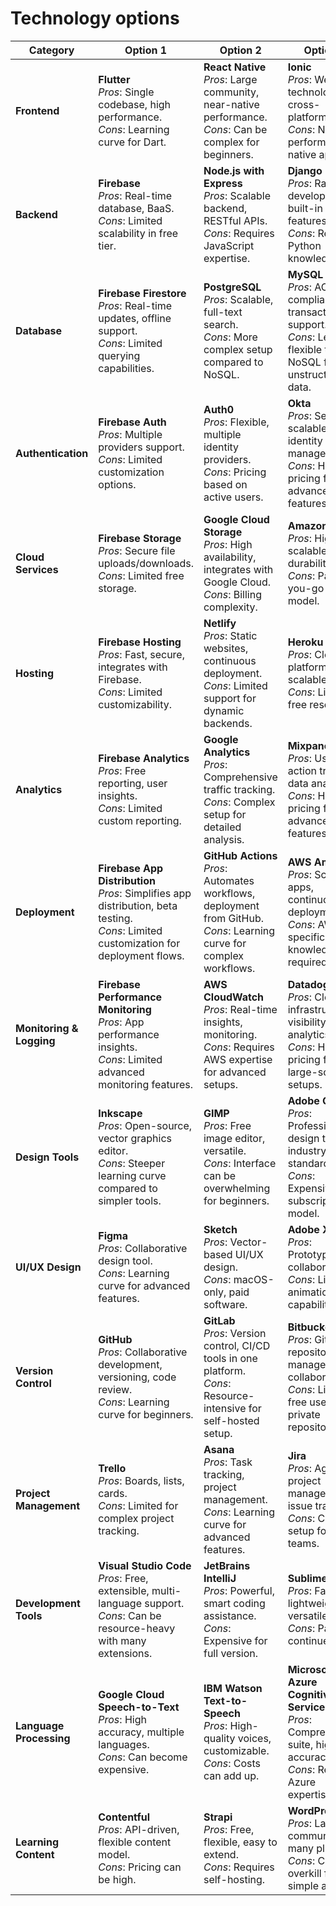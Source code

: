 # Technology options 

| Category                | Option 1                                                  | Option 2                                              | Option 3                                             |
|-------------------------|-----------------------------------------------------------|------------------------------------------------------|------------------------------------------------------|
| **Frontend**            | **Flutter**<br>*Pros*: Single codebase, high performance.<br>*Cons*: Learning curve for Dart. | **React Native**<br>*Pros*: Large community, near-native performance.<br>*Cons*: Can be complex for beginners. | **Ionic**<br>*Pros*: Web technologies, cross-platform.<br>*Cons*: Not as performant as native apps. |
| **Backend**             | **Firebase**<br>*Pros*: Real-time database, BaaS.<br>*Cons*: Limited scalability in free tier. | **Node.js with Express**<br>*Pros*: Scalable backend, RESTful APIs.<br>*Cons*: Requires JavaScript expertise. | **Django**<br>*Pros*: Rapid development, built-in features.<br>*Cons*: Requires Python knowledge. |
| **Database**            | **Firebase Firestore**<br>*Pros*: Real-time updates, offline support.<br>*Cons*: Limited querying capabilities. | **PostgreSQL**<br>*Pros*: Scalable, full-text search.<br>*Cons*: More complex setup compared to NoSQL. | **MySQL**<br>*Pros*: ACID compliance, transactions support.<br>*Cons*: Less flexible than NoSQL for unstructured data. |
| **Authentication**      | **Firebase Auth**<br>*Pros*: Multiple providers support.<br>*Cons*: Limited customization options. | **Auth0**<br>*Pros*: Flexible, multiple identity providers.<br>*Cons*: Pricing based on active users. | **Okta**<br>*Pros*: Secure, scalable identity management.<br>*Cons*: Higher pricing for advanced features. |
| **Cloud Services**      | **Firebase Storage**<br>*Pros*: Secure file uploads/downloads.<br>*Cons*: Limited free storage. | **Google Cloud Storage**<br>*Pros*: High availability, integrates with Google Cloud.<br>*Cons*: Billing complexity. | **Amazon S3**<br>*Pros*: Highly scalable, high durability.<br>*Cons*: Pay-as-you-go pricing model. |
| **Hosting**             | **Firebase Hosting**<br>*Pros*: Fast, secure, integrates with Firebase.<br>*Cons*: Limited customizability. | **Netlify**<br>*Pros*: Static websites, continuous deployment.<br>*Cons*: Limited support for dynamic backends. | **Heroku**<br>*Pros*: Cloud platform, scalable.<br>*Cons*: Limited free resources. |
| **Analytics**           | **Firebase Analytics**<br>*Pros*: Free reporting, user insights.<br>*Cons*: Limited custom reporting. | **Google Analytics**<br>*Pros*: Comprehensive traffic tracking.<br>*Cons*: Complex setup for detailed analysis. | **Mixpanel**<br>*Pros*: User action tracking, data analysis.<br>*Cons*: Higher pricing for advanced features. |
| **Deployment**          | **Firebase App Distribution**<br>*Pros*: Simplifies app distribution, beta testing.<br>*Cons*: Limited customization for deployment flows. | **GitHub Actions**<br>*Pros*: Automates workflows, deployment from GitHub.<br>*Cons*: Learning curve for complex workflows. | **AWS Amplify**<br>*Pros*: Scalable apps, continuous deployment.<br>*Cons*: AWS-specific knowledge required. |
| **Monitoring & Logging**| **Firebase Performance Monitoring**<br>*Pros*: App performance insights.<br>*Cons*: Limited advanced monitoring features. | **AWS CloudWatch**<br>*Pros*: Real-time insights, monitoring.<br>*Cons*: Requires AWS expertise for advanced setups. | **Datadog**<br>*Pros*: Cloud infrastructure visibility, analytics.<br>*Cons*: Higher pricing for large-scale setups. |
| **Design Tools**        | **Inkscape**<br>*Pros*: Open-source, vector graphics editor.<br>*Cons*: Steeper learning curve compared to simpler tools. | **GIMP**<br>*Pros*: Free image editor, versatile.<br>*Cons*: Interface can be overwhelming for beginners. | **Adobe CC**<br>*Pros*: Professional design tools, industry-standard.<br>*Cons*: Expensive subscription model. |
| **UI/UX Design**        | **Figma**<br>*Pros*: Collaborative design tool.<br>*Cons*: Learning curve for advanced features. | **Sketch**<br>*Pros*: Vector-based UI/UX design.<br>*Cons*: macOS-only, paid software. | **Adobe XD**<br>*Pros*: Prototyping, collaboration.<br>*Cons*: Limited animation capabilities. |
| **Version Control**     | **GitHub**<br>*Pros*: Collaborative development, versioning, code review.<br>*Cons*: Learning curve for beginners. | **GitLab**<br>*Pros*: Version control, CI/CD tools in one platform.<br>*Cons*: Resource-intensive for self-hosted setup. | **Bitbucket**<br>*Pros*: Git repository management, collaboration.<br>*Cons*: Limited free users for private repositories. |
| **Project Management**  | **Trello**<br>*Pros*: Boards, lists, cards.<br>*Cons*: Limited for complex project tracking. | **Asana**<br>*Pros*: Task tracking, project management.<br>*Cons*: Learning curve for advanced features. | **Jira**<br>*Pros*: Agile project management, issue tracking.<br>*Cons*: Complex setup for small teams. |
| **Development Tools**   | **Visual Studio Code**<br>*Pros*: Free, extensible, multi-language support.<br>*Cons*: Can be resource-heavy with many extensions. | **JetBrains IntelliJ**<br>*Pros*: Powerful, smart coding assistance.<br>*Cons*: Expensive for full version. | **Sublime Text**<br>*Pros*: Fast, lightweight, versatile.<br>*Cons*: Paid for continued use. |
| **Language Processing** | **Google Cloud Speech-to-Text**<br>*Pros*: High accuracy, multiple languages.<br>*Cons*: Can become expensive. | **IBM Watson Text-to-Speech**<br>*Pros*: High-quality voices, customizable.<br>*Cons*: Costs can add up. | **Microsoft Azure Cognitive Services**<br>*Pros*: Comprehensive suite, high accuracy.<br>*Cons*: Requires Azure expertise. | 
| **Learning Content**    | **Contentful**<br>*Pros*: API-driven, flexible content model.<br>*Cons*: Pricing can be high. | **Strapi**<br>*Pros*: Free, flexible, easy to extend.<br>*Cons*: Requires self-hosting. | **WordPress**<br>*Pros*: Large community, many plugins.<br>*Cons*: Can be overkill for simple apps. |
